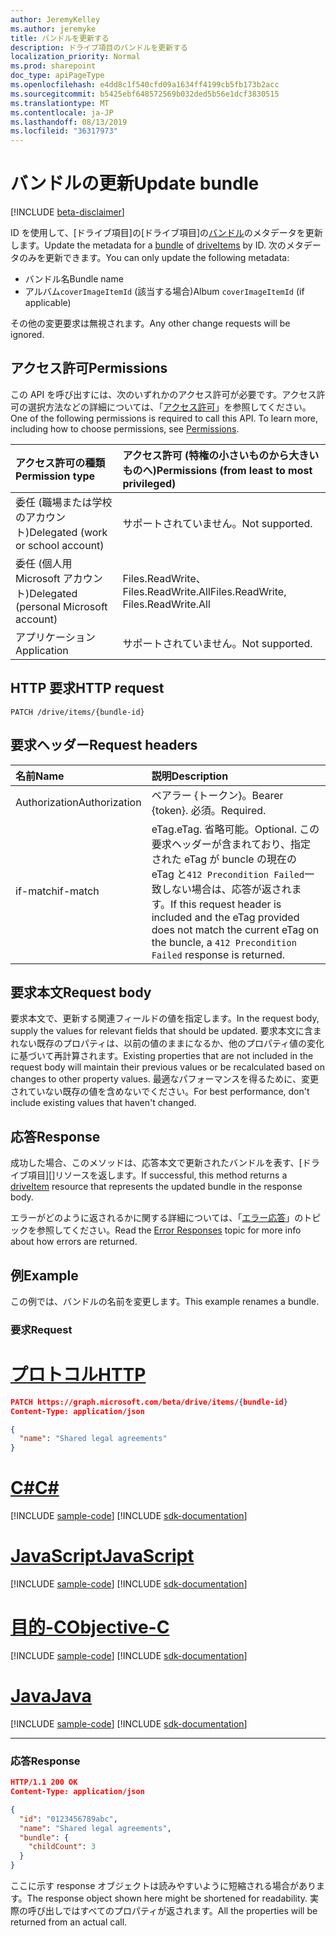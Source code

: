 ```yaml
---
author: JeremyKelley
ms.author: jeremyke
title: バンドルを更新する
description: ドライブ項目のバンドルを更新する
localization_priority: Normal
ms.prod: sharepoint
doc_type: apiPageType
ms.openlocfilehash: e4dd8c1f540cfd09a1634ff4199cb5fb173b2acc
ms.sourcegitcommit: b5425ebf648572569b032ded5b56e1dcf3830515
ms.translationtype: MT
ms.contentlocale: ja-JP
ms.lasthandoff: 08/13/2019
ms.locfileid: "36317973"
---
```

# <a name="update-bundle"></a><span data-ttu-id="b220c-103">バンドルの更新</span><span class="sxs-lookup"><span data-stu-id="b220c-103">Update bundle</span></span>

[!INCLUDE [beta-disclaimer](../../includes/beta-disclaimer.md)]

<span data-ttu-id="b220c-104">ID を使用して、[ドライブ項目]の[ドライブ項目]の[バンドル][]のメタデータを更新します。</span><span class="sxs-lookup"><span data-stu-id="b220c-104">Update the metadata for a [bundle][] of [driveItems][driveItem] by ID.</span></span>
<span data-ttu-id="b220c-105">次のメタデータのみを更新できます。</span><span class="sxs-lookup"><span data-stu-id="b220c-105">You can only update the following metadata:</span></span>

* <span data-ttu-id="b220c-106">バンドル名</span><span class="sxs-lookup"><span data-stu-id="b220c-106">Bundle name</span></span>
* <span data-ttu-id="b220c-107">アルバム`coverImageItemId` (該当する場合)</span><span class="sxs-lookup"><span data-stu-id="b220c-107">Album `coverImageItemId` (if applicable)</span></span>

<span data-ttu-id="b220c-108">その他の変更要求は無視されます。</span><span class="sxs-lookup"><span data-stu-id="b220c-108">Any other change requests will be ignored.</span></span>

## <a name="permissions"></a><span data-ttu-id="b220c-109">アクセス許可</span><span class="sxs-lookup"><span data-stu-id="b220c-109">Permissions</span></span>

<span data-ttu-id="b220c-p102">この API を呼び出すには、次のいずれかのアクセス許可が必要です。アクセス許可の選択方法などの詳細については、「[アクセス許可](/graph/permissions-reference)」を参照してください。</span><span class="sxs-lookup"><span data-stu-id="b220c-p102">One of the following permissions is required to call this API. To learn more, including how to choose permissions, see [Permissions](/graph/permissions-reference).</span></span>

|<span data-ttu-id="b220c-112">アクセス許可の種類</span><span class="sxs-lookup"><span data-stu-id="b220c-112">Permission type</span></span>      | <span data-ttu-id="b220c-113">アクセス許可 (特権の小さいものから大きいものへ)</span><span class="sxs-lookup"><span data-stu-id="b220c-113">Permissions (from least to most privileged)</span></span>              |
|:--------------------|:---------------------------------------------------------|
|<span data-ttu-id="b220c-114">委任 (職場または学校のアカウント)</span><span class="sxs-lookup"><span data-stu-id="b220c-114">Delegated (work or school account)</span></span> | <span data-ttu-id="b220c-115">サポートされていません。</span><span class="sxs-lookup"><span data-stu-id="b220c-115">Not supported.</span></span>                             |
|<span data-ttu-id="b220c-116">委任 (個人用 Microsoft アカウント)</span><span class="sxs-lookup"><span data-stu-id="b220c-116">Delegated (personal Microsoft account)</span></span> | <span data-ttu-id="b220c-117">Files.ReadWrite、Files.ReadWrite.All</span><span class="sxs-lookup"><span data-stu-id="b220c-117">Files.ReadWrite, Files.ReadWrite.All</span></span>   |
|<span data-ttu-id="b220c-118">アプリケーション</span><span class="sxs-lookup"><span data-stu-id="b220c-118">Application</span></span>          | <span data-ttu-id="b220c-119">サポートされていません。</span><span class="sxs-lookup"><span data-stu-id="b220c-119">Not supported.</span></span>                                           |

## <a name="http-request"></a><span data-ttu-id="b220c-120">HTTP 要求</span><span class="sxs-lookup"><span data-stu-id="b220c-120">HTTP request</span></span>

<!-- { "blockType": "ignored" } -->

```http
PATCH /drive/items/{bundle-id}
```

## <a name="request-headers"></a><span data-ttu-id="b220c-121">要求ヘッダー</span><span class="sxs-lookup"><span data-stu-id="b220c-121">Request headers</span></span>

| <span data-ttu-id="b220c-122">名前</span><span class="sxs-lookup"><span data-stu-id="b220c-122">Name</span></span>          | <span data-ttu-id="b220c-123">説明</span><span class="sxs-lookup"><span data-stu-id="b220c-123">Description</span></span>  |
|:------------- |:------------ |
| <span data-ttu-id="b220c-124">Authorization</span><span class="sxs-lookup"><span data-stu-id="b220c-124">Authorization</span></span> | <span data-ttu-id="b220c-125">ベアラー \{トークン\}。</span><span class="sxs-lookup"><span data-stu-id="b220c-125">Bearer \{token\}.</span></span> <span data-ttu-id="b220c-126">必須。</span><span class="sxs-lookup"><span data-stu-id="b220c-126">Required.</span></span> |
| <span data-ttu-id="b220c-127">if-match</span><span class="sxs-lookup"><span data-stu-id="b220c-127">if-match</span></span>      | <span data-ttu-id="b220c-128">eTag.</span><span class="sxs-lookup"><span data-stu-id="b220c-128">eTag.</span></span> <span data-ttu-id="b220c-129">省略可能。</span><span class="sxs-lookup"><span data-stu-id="b220c-129">Optional.</span></span> <span data-ttu-id="b220c-130">この要求ヘッダーが含まれており、指定された eTag が buncle の現在の eTag と`412 Precondition Failed`一致しない場合は、応答が返されます。</span><span class="sxs-lookup"><span data-stu-id="b220c-130">If this request header is included and the eTag provided does not match the current eTag on the buncle, a `412 Precondition Failed` response is returned.</span></span>

## <a name="request-body"></a><span data-ttu-id="b220c-131">要求本文</span><span class="sxs-lookup"><span data-stu-id="b220c-131">Request body</span></span>

<span data-ttu-id="b220c-132">要求本文で、更新する関連フィールドの値を指定します。</span><span class="sxs-lookup"><span data-stu-id="b220c-132">In the request body, supply the values for relevant fields that should be updated.</span></span> <span data-ttu-id="b220c-133">要求本文に含まれない既存のプロパティは、以前の値のままになるか、他のプロパティ値の変化に基づいて再計算されます。</span><span class="sxs-lookup"><span data-stu-id="b220c-133">Existing properties that are not included in the request body will maintain their previous values or be recalculated based on changes to other property values.</span></span> <span data-ttu-id="b220c-134">最適なパフォーマンスを得るために、変更されていない既存の値を含めないでください。</span><span class="sxs-lookup"><span data-stu-id="b220c-134">For best performance, don't include existing values that haven't changed.</span></span>

## <a name="response"></a><span data-ttu-id="b220c-135">応答</span><span class="sxs-lookup"><span data-stu-id="b220c-135">Response</span></span>

<span data-ttu-id="b220c-136">成功した場合、このメソッドは、応答本文で更新されたバンドルを表す、[ドライブ項目][]リソースを返します。</span><span class="sxs-lookup"><span data-stu-id="b220c-136">If successful, this method returns a [driveItem][] resource that represents the updated bundle in the response body.</span></span>

<span data-ttu-id="b220c-137">エラーがどのように返されるかに関する詳細については、「[エラー応答][error-response]」のトピックを参照してください。</span><span class="sxs-lookup"><span data-stu-id="b220c-137">Read the [Error Responses][error-response] topic for more info about how errors are returned.</span></span>

## <a name="example"></a><span data-ttu-id="b220c-138">例</span><span class="sxs-lookup"><span data-stu-id="b220c-138">Example</span></span>

<span data-ttu-id="b220c-139">この例では、バンドルの名前を変更します。</span><span class="sxs-lookup"><span data-stu-id="b220c-139">This example renames a bundle.</span></span>

### <a name="request"></a><span data-ttu-id="b220c-140">要求</span><span class="sxs-lookup"><span data-stu-id="b220c-140">Request</span></span>


# <a name="httptabhttp"></a>[<span data-ttu-id="b220c-141">プロトコル</span><span class="sxs-lookup"><span data-stu-id="b220c-141">HTTP</span></span>](#tab/http)
<!-- { "blockType": "request", "name": "rename-bundle" } -->

```json
PATCH https://graph.microsoft.com/beta/drive/items/{bundle-id}
Content-Type: application/json

{
  "name": "Shared legal agreements"
}
```
# <a name="ctabcsharp"></a>[<span data-ttu-id="b220c-142">C#</span><span class="sxs-lookup"><span data-stu-id="b220c-142">C#</span></span>](#tab/csharp)
[!INCLUDE [sample-code](../includes/snippets/csharp/rename-bundle-csharp-snippets.md)]
[!INCLUDE [sdk-documentation](../includes/snippets/snippets-sdk-documentation-link.md)]

# <a name="javascripttabjavascript"></a>[<span data-ttu-id="b220c-143">JavaScript</span><span class="sxs-lookup"><span data-stu-id="b220c-143">JavaScript</span></span>](#tab/javascript)
[!INCLUDE [sample-code](../includes/snippets/javascript/rename-bundle-javascript-snippets.md)]
[!INCLUDE [sdk-documentation](../includes/snippets/snippets-sdk-documentation-link.md)]

# <a name="objective-ctabobjc"></a>[<span data-ttu-id="b220c-144">目的-C</span><span class="sxs-lookup"><span data-stu-id="b220c-144">Objective-C</span></span>](#tab/objc)
[!INCLUDE [sample-code](../includes/snippets/objc/rename-bundle-objc-snippets.md)]
[!INCLUDE [sdk-documentation](../includes/snippets/snippets-sdk-documentation-link.md)]

# <a name="javatabjava"></a>[<span data-ttu-id="b220c-145">Java</span><span class="sxs-lookup"><span data-stu-id="b220c-145">Java</span></span>](#tab/java)
[!INCLUDE [sample-code](../includes/snippets/java/rename-bundle-java-snippets.md)]
[!INCLUDE [sdk-documentation](../includes/snippets/snippets-sdk-documentation-link.md)]

---


### <a name="response"></a><span data-ttu-id="b220c-146">応答</span><span class="sxs-lookup"><span data-stu-id="b220c-146">Response</span></span>

<!-- { "blockType": "response", "@odata.type": "microsoft.graph.driveItem", "truncated": true } -->

```json
HTTP/1.1 200 OK
Content-Type: application/json

{
  "id": "0123456789abc",
  "name": "Shared legal agreements",
  "bundle": {
    "childCount": 3
  }
}
```

<span data-ttu-id="b220c-147">ここに示す response オブジェクトは読みやすいように短縮される場合があります。</span><span class="sxs-lookup"><span data-stu-id="b220c-147">The response object shown here might be shortened for readability.</span></span> <span data-ttu-id="b220c-148">実際の呼び出しではすべてのプロパティが返されます。</span><span class="sxs-lookup"><span data-stu-id="b220c-148">All the properties will be returned from an actual call.</span></span>


[バンドル]: ../resources/bundle.md
[bundle]: ../resources/bundle.md
[driveItem]: ../resources/driveItem.md
[error-response]: /graph/errors

<!-- {
  "type": "#page.annotation",
  "description": "Update or replace the contents or properties of a bundle.",
  "keywords": "update,replace,contents,bundle",
  "section": "documentation",
    "tocPath": "Bundles/Update"
} -->
